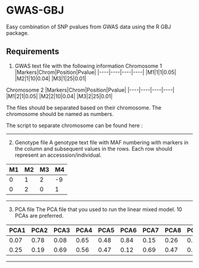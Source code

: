 # GWAS-GBJ
Easy combination of SNP pvalues from GWAS data using the R GBJ package.


## Requirements
1. GWAS text file with the following information
Chromosome 1
|Markers|Chrom|Position|Pvalue|
|----|----|----|----|
|M1|1|1|0.05|
|M2|1|10|0.04|
|M3|1|25|0.01|

Chromosome 2
|Markers|Chrom|Position|Pvalue|
|----|----|----|----|
|M1|2|1|0.05|
|M2|2|10|0.04|
|M3|2|25|0.01|

The files should be separated based on their chromosome. The chromosome should be named as numbers. 

The script to separate chromosome can be found here : 
***
2. Genotype file
A genotype text file with MAF numbering with markers in the column and subsequent values in the rows. Each row should represent an accesssion/individual.

|M1|M2|M3|M4|
|----|---|---|---|
|0|1|2|-9|
|0|2|0|1|
***
3. PCA file
The PCA file that you used to run the linear mixed model. 10 PCAs are preferred. 

|PCA1|PCA2|PCA3|PCA4|PCA5|PCA6|PCA7|PCA8|PCA9|PCA10|
|---|---|---|---|---|---|---|---|---|---|
|0.07|0.78|0.08|0.65|0.48|0.84|0.15|0.26|0.47|0.15|
|0.25|0.19|0.69|0.56|0.47|0.12|0.69|0.47|0.59|0.33|
***







